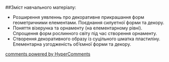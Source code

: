 <div id="hypercomments_widget" class="js-hypercomments-widget invisible"></div>

##Зміст навчального матеріалу:

* Розширення уявленнь про декоративне прикрашання форм геометричними елементами. Поєднання силуетної форми та декору.
* Поняття візерунка та орнаменту (на елементарному рівні). Спрощення форм рослинного світу під час створення орнаменту.
* Створення декоративного образу із суцільного шматка пластиліну. Елементарна узгодженість об’ємної форми та декору.




<div class="js-hypercomments-container">
    <a href="http://hypercomments.com" class="hc-link" title="comments widget">comments powered by HyperComments</a>
</div>